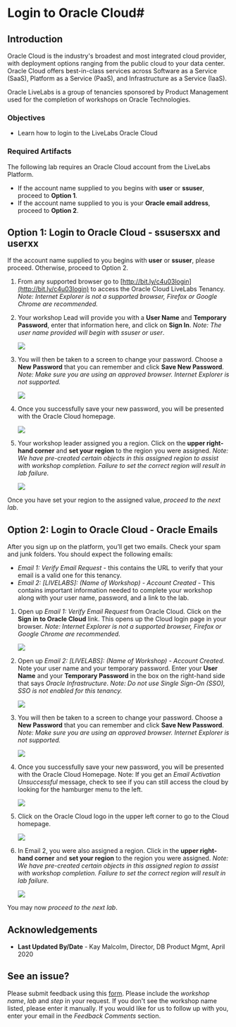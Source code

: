 # Login to Oracle Cloud#

## **Introduction**

Oracle Cloud is the industry's broadest and most integrated cloud provider, with deployment options ranging from the public cloud to your data center. Oracle Cloud offers best-in-class services across Software as a Service (SaaS), Platform as a Service (PaaS), and Infrastructure as a Service (IaaS).

Oracle LiveLabs is a group of tenancies sponsored by Product Management used for the completion of workshops on Oracle Technologies.

### Objectives

- Learn how to login to the LiveLabs Oracle Cloud

### Required Artifacts

The following lab requires an Oracle Cloud account from the LiveLabs Platform.

- If the account name supplied to you begins with **user** or **ssuser**, proceed to **Option 1**.
- If the account name supplied to you is your **Oracle email address**,  proceed to **Option 2**.

## **Option 1**:  Login to Oracle Cloud - ssusersxx and userxx

If the account name supplied to you begins with **user** or **ssuser**, please proceed. Otherwise, proceed to Option 2.

1. From any supported browser go to [http://bit.ly/c4u03login](http://bit.ly/c4u03login) to access the Oracle Cloud LiveLabs Tenancy. *Note: Internet Explorer is not a supported browser, Firefox or Google Chrome are recommended.*

2. Your workshop Lead will provide you with a **User Name** and **Temporary Password**, enter that information here, and click on **Sign In**. *Note: The user name provided will begin with ssuser or user*.

    ![](./images/loginpage.png " ")

3.  You will then be taken to a screen to change your password. Choose a **New Password** that you can remember and click **Save New Password**. *Note: Make sure you are using an approved browser. Internet Explorer is not supported.*

    ![](./images/changepwd.png " ")

4.  Once you successfully save your new password, you will be presented with the Oracle Cloud homepage.

    ![](./images/homepage.png " ")

5.  Your workshop leader assigned you a region. Click on the **upper right-hand corner** and **set your region** to the region you were assigned. *Note: We have pre-created certain objects in this assigned region to assist with workshop completion. Failure to set the correct region will result in lab failure.*

    ![](./images/changeregion.png " ")

Once you have set your region to the assigned value, *proceed to the next lab*.

## **Option 2**:  Login to Oracle Cloud - Oracle Emails

After you sign up on the platform, you’ll get two emails. Check your spam and junk folders. You should expect the following emails:
- *Email 1: Verify Email Request* - this contains the URL to verify that your email is a valid one for this tenancy.
- *Email 2: [LIVELABS]: (Name of Workshop) - Account Created* - This contains important information needed to complete your workshop along with your user name, password, and a link to the lab.

1.  Open up *Email 1: Verify Email Request* from Oracle Cloud. Click on the **Sign in to Oracle Cloud** link. This opens up the Cloud login page in your browser. *Note: Internet Explorer is not a supported browser, Firefox or Google Chrome are recommended.*

    ![](./images/signin.png " ")

2.  Open up *Email 2: [LIVELABS]: (Name of Workshop) - Account Created*. Note your user name and your temporary password.  Enter your **User Name** and your **Temporary Password** in the box on the right-hand side that says *Oracle Infrastructure*. *Note: Do not use Single Sign-On (SSO), SSO is not enabled for this tenancy.*

    ![](./images/loginpage.png " ")

3.  You will then be taken to a screen to change your password. Choose a **New Password** that you can remember and click **Save New Password**. *Note: Make sure you are using an approved browser. Internet Explorer is not supported.*

    ![](./images/changepwd.png " ")

4.  Once you successfully save your new password, you will be presented with the Oracle Cloud Homepage. Note: If you get an *Email Activation Unsuccessful* message, check to see if you can still access the cloud by looking for the hamburger menu to the left.

    ![](./images/emailactivation.png " ")

5.  Click on the Oracle Cloud logo in the upper left corner to go to the Cloud homepage.

    ![](./images/topmenu.png " ")

6.  In Email 2, you were also assigned a region. Click in the **upper right-hand corner** and **set your region** to the region you were assigned. *Note: We have pre-created certain objects in this assigned region to assist with workshop completion. Failure to set the correct region will result in lab failure.*

    ![](./images/changeregion.png " ")

You may now *proceed to the next lab*.

## **Acknowledgements**

- **Last Updated By/Date** - Kay Malcolm, Director, DB Product Mgmt, April 2020

## See an issue?
Please submit feedback using this [form](https://apexapps.oracle.com/pls/apex/f?p=133:1:::::P1_FEEDBACK:1). Please include the *workshop name*, *lab* and *step* in your request.  If you don't see the workshop name listed, please enter it manually. If you would like for us to follow up with you, enter your email in the *Feedback Comments* section.